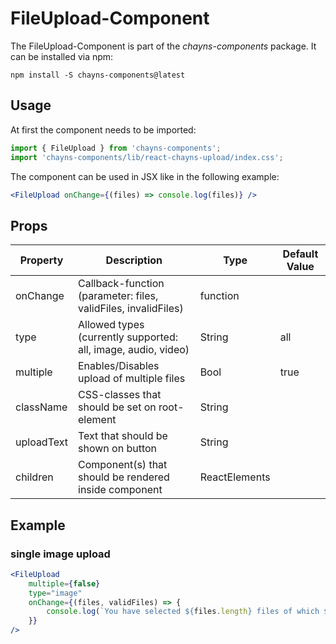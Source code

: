 # FileUpload-Component #

The FileUpload-Component is part of the *chayns-components* package. It can be installed via npm:

    npm install -S chayns-components@latest


## Usage ##
At first the component needs to be imported:

```jsx
import { FileUpload } from 'chayns-components';
import 'chayns-components/lib/react-chayns-upload/index.css';
```

The component can be used in JSX like in the following example:
```jsx
<FileUpload onChange={(files) => console.log(files)} />
```


## Props ##
| Property   | Description                                                                | Type          | Default Value |
|------------|----------------------------------------------------------------------------|---------------|---------------|
| onChange   | Callback-function (parameter: files, validFiles, invalidFiles)             | function      |               |
| type       | Allowed types (currently supported: all, image, audio, video)              | String        | all           |
| multiple   | Enables/Disables upload of multiple files                                  | Bool          | true          |
| className  | CSS-classes that should be set on root-element                             | String        |               |
| uploadText | Text that should be shown on button                                        | String        |               |
| children   | Component(s) that should be rendered inside component                      | ReactElements |               |


## Example ##
### single image upload ###
```jsx
<FileUpload
    multiple={false}
    type="image"
    onChange={(files, validFiles) => {
        console.log(`You have selected ${files.length} files of which ${validFiles.length} are valid`);
    }}
/>
```